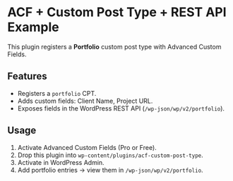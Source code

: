 # ACF + Custom Post Type + REST API Example

This plugin registers a **Portfolio** custom post type with Advanced Custom Fields.

## Features
- Registers a `portfolio` CPT.
- Adds custom fields: Client Name, Project URL.
- Exposes fields in the WordPress REST API (`/wp-json/wp/v2/portfolio`).

## Usage
1. Activate Advanced Custom Fields (Pro or Free).
2. Drop this plugin into `wp-content/plugins/acf-custom-post-type`.
3. Activate in WordPress Admin.
4. Add portfolio entries → view them in `/wp-json/wp/v2/portfolio`.
